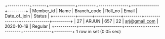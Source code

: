 +-----------+-------+-------------+---------+---------------+--------------+---------+
| Member_id | Name  | Branch_code | Roll_no | Email         | Date_of_join | Status  |
+-----------+-------+-------------+---------+---------------+--------------+---------+
|        27 | ARJUN |         657 |      22 | arj@gmail.com | 2020-10-19   | Regular |
+-----------+-------+-------------+---------+---------------+--------------+---------+
1 row in set (0.05 sec)
